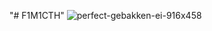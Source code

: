 "# F1M1CTH" 
![perfect-gebakken-ei-916x458](https://user-images.githubusercontent.com/90894981/136000680-00a16baf-896d-4c6b-9b11-67d32ecc804e.jpg)
